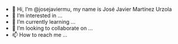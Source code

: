 - 👋 Hi, I’m @josejaviermu, my name is José Javier Martínez Urzola
- 👀 I’m interested in ...
- 🌱 I’m currently learning ...
- 💞️ I’m looking to collaborate on ...
- 📫 How to reach me ...

<!---
josejaviermu/josejaviermu is a ✨ special ✨ repository because its `README.md` (this file) appears on your GitHub profile.
You can click the Preview link to take a look at your changes.
--->
